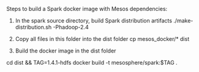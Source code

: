 Steps to build a Spark docker image with Mesos dependencies:

1. In the spark source directory, build Spark distribution artifacts
./make-distribution.sh -Phadoop-2.4

2. Copy all files in this folder into the dist folder
cp mesos_docker/* dist

3. Build the docker image in the dist folder

cd dist && TAG=1.4.1-hdfs docker build -t mesosphere/spark:$TAG .
